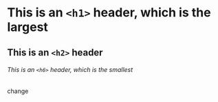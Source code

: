 # This is an `<h1>` header, which is the largest

## This is an `<h2>` header

###### This is an `<h6>` header, which is the smallest

change
